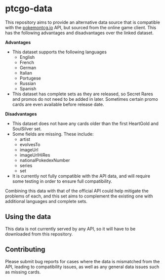# ptcgo-data

This repository aims to provide an alternative data source that is compatible
with the [pokemontcg.io](https://github.com/PokemonTCG/pokemon-tcg-data) API,
but sourced from the online game client. This has the following advantages and
disadvantages over the linked dataset.

**Advantages**

* This dataset supports the following languages
    * English
    * French
    * German
    * Italian
    * Portugese
    * Russian
    * Spanish
* This dataset has complete sets as they are released, so Secret Rares and
  promos do not need to be added in later. Sometimes certain promo cards are
  even available before release date.

**Disadvantages**

* This dataset does not have any cards older than the first HeartGold and
  SoulSilver set.
* Some fields are missing. These include:
    * artist
    * evolvesTo
    * imageUrl
    * imageUrlHiRes
    * nationalPokedexNumber
    * series
    * set
* It is currently not fully compatible with the API data, and will require
  some testing in order to ensure full compatibility. 

Combining this data with that of the official API could help mitigate the
problems of each, and this set aims to complement the existing one with
additional languages and complete sets.

## Using the data

This data is not currently served by any API, so it will have to be downloaded
from this repository.

## Contributing

Please submit bug reports for cases where the data is mismatched from the API,
leading to compatibility issues, as well as any general data issues such as
missing cards.
